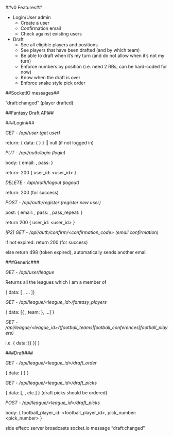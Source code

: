 ##v0 Features##

* Login/User admin
    * Create a user
    * Confirmation email
    * Check against existing users
* Draft
    * See all eligible players and positions
    * See players that have been drafted (and by which team)
    * Be able to draft when it’s my turn (and do not allow when it’s not my turn)
    * Enforce numbers by position (i.e. need 2 RBs, can be hard-coded for now)
    * Know when the draft is over
    * Enforce snake style pick order

##SocketIO messages##

“draft:changed” (player drafted)

##Fantasy Draft API##

###Login###


*GET - /api/user (get user)*

return: { data: { <User> } } || null (if not logged in)


*PUT - /api/auth/login (login)*

body: { email: <email>, pass: <pass> }

return: 200 { user_id: <user_id> }


*DELETE - /api/auth/logout (logout)*

return: 200 (for success)


*POST - /api/auth/register (register new user)*

post: { email: <email>, pass: <pass>, pass_repeat: <pass> }

return 200 { user_id: <user_id> }


*[P2] GET - /api/auth/confirm/<confirmation_code> (email confirmation)*

if not expired: return 200 (for success)

else return 498 (token expired), automatically sends another email


###Generic###

*GET - /api/user/league*

Returns all the leagues which I am a member of

{ data: [ <FantasyLeague>, ... ]}


*GET - /api/league/<league_id>/fantasy_players*

{ data: [{ <User>, team: <FantasyTeam> }, ...] }


*GET - /api/league/<league_id>/(football_teams|football_conferences|football_players)*

i.e. { data: [{ <FootballPlayer> }] }


###Draft###

*GET - /api/league/<league_id>/draft_order*

{ data: { <FantasyDraftOrder> } }


*GET - /api/league/<league_id>/draft_picks*

{ data: [<DraftPick>, <DraftPick>, etc.] } (draft picks should be ordered)


*POST - /api/league/<league_id>/draft_picks*

body: { football_player_id: <football_player_id>, pick_number: <pick_number> }

side effect: server broadcasts socket.io message “draft:changed”

